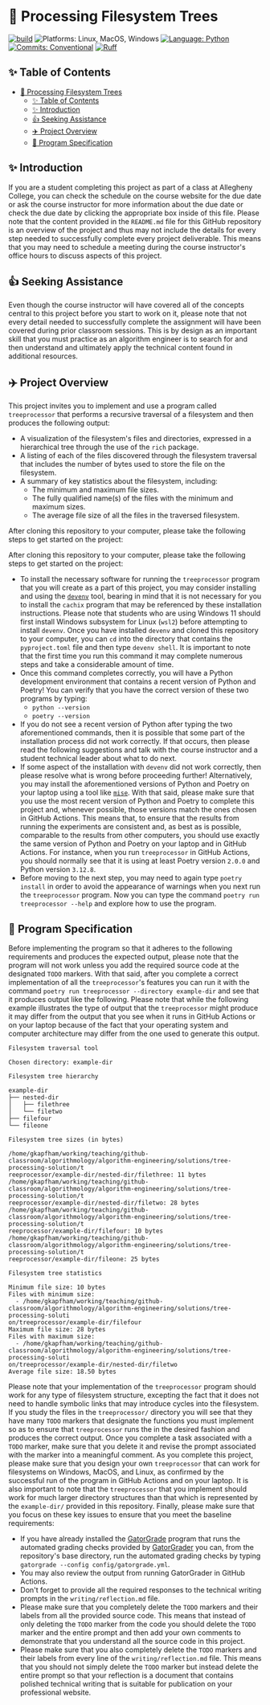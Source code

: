 # :microscope: Processing Filesystem Trees

[![build](../../actions/workflows/build.yml/badge.svg)](../../actions/)
![Platforms: Linux, MacOS, Windows](https://img.shields.io/badge/Platform-Linux%20%7C%20MacOS%20%7C%20Windows-blue.svg)
[![Language: Python](https://img.shields.io/badge/Language-Python-blue.svg)](https://www.python.org/)
[![Commits: Conventional](https://img.shields.io/badge/Commits-Conventional-blue.svg)](https://www.conventionalcommits.org/en/v1.0.0/)
[![Ruff](https://img.shields.io/endpoint?url=https://raw.githubusercontent.com/astral-sh/ruff/main/assets/badge/v2.json)](https://github.com/astral-sh/ruff)

## :sparkles: Table of Contents

<!---toc start-->

* [:microscope: Processing Filesystem Trees](#microscope-processing-filesystem-trees)
  * [:sparkles: Table of Contents](#sparkles-table-of-contents)
  * [:sparkles: Introduction](#sparkles-introduction)
  * [:thumbsup: Seeking Assistance](#thumbsup-seeking-assistance)
  * [:airplane: Project Overview](#airplane-project-overview)
  * [:tada: Program Specification](#tada-program-specification)

<!---toc end-->

## :sparkles: Introduction

If you are a student completing this project as part of a class at Allegheny
College, you can check the schedule on the course website for the due date or
ask the course instructor for more information about the due date or check the
due date by clicking the appropriate box inside of this file. Please note that
the content provided in the `README.md` file for this GitHub repository is an
overview of the project and thus may not include the details for every step
needed to successfully complete every project deliverable. This means that you
may need to schedule a meeting during the course instructor's office hours to
discuss aspects of this project.

## :thumbsup: Seeking Assistance

Even though the course instructor will have covered all of the concepts central
to this project before you start to work on it, please note that not every
detail needed to successfully complete the assignment will have been covered
during prior classroom sessions. This is by design as an important skill that
you must practice as an algorithm engineer is to search for and then understand
and ultimately apply the technical content found in additional resources.

## :airplane: Project Overview

This project invites you to implement and use a program called `treeprocessor`
that performs a recursive traversal of a filesystem and then produces the
following output:

- A visualization of the filesystem's files and directories, expressed in a
hierarchical tree through the use of the `rich` package.
- A listing of each of the files discovered through the filesystem traversal
that includes the number of bytes used to store the file on the filesystem.
- A summary of key statistics about the filesystem, including:
  - The minimum and maximum file sizes.
  - The fully qualified name(s) of the files with the minimum and maximum sizes.
  - The average file size of all the files in the traversed filesystem.

After cloning this repository to your computer, please take the following steps
to get started on the project:

After cloning this repository to your computer, please take the following steps
to get started on the project:

- To install the necessary software for running the `treeprocessor` program
that you will create as a part of this project, you may consider installing and
using the [`devenv`](https://devenv.sh/getting-started/) tool, bearing in mind
that it is not necessary for you to install the `cachix` program that may be
referenced by these installation instructions. Please note that students who
are using Windows 11 should first install Windows subsystem for Linux (`wsl2`)
before attempting to install `devenv`. Once you have installed `devenv` and
cloned this repository to your computer, you can `cd` into the directory that
contains the `pyproject.toml` file and then type `devenv shell`. It is
important to note that the first time you run this command it may complete
numerous steps and take a considerable amount of time.
- Once this command completes correctly, you will have a Python development
environment that contains a recent version of Python and Poetry! You can verify
that you have the correct version of these two programs by typing:
  - `python --version`
  - `poetry --version`
- If you do not see a recent version of Python after typing the two
aforementioned commands, then it is possible that some part of the installation
process did not work correctly. If that occurs, then please read the following
suggestions and talk with the course instructor and a student technical leader
about what to do next.
- If some aspect of the installation with `devenv` did not work correctly, then
please resolve what is wrong before proceeding further! Alternatively, you may
install the aforementioned versions of Python and Poetry on your laptop using a
tool like [`mise`](https://mise.jdx.dev/). With that said, please make sure
that you use the most recent version of Python and Poetry to complete this
project and, whenever possible, those versions match the ones chosen in GitHub
Actions. This means that, to ensure that the results from running the
experiments are consistent and, as best as is possible, comparable to the
results from other computers, you should use exactly the same version of Python
and Poetry on your laptop and in GitHub Actions. For instance, when you run
`treeprocessor` in GitHub Actions, you should normally see that it is using
at least Poetry version `2.0.0` and Python version `3.12.8`.
- Before moving to the next step, you may need to again type `poetry install`
in order to avoid the appearance of warnings when you next run the
`treeprocessor` program. Now you can type the command `poetry run
treeprocessor --help` and explore how to use the program.

## :tada: Program Specification

Before implementing the program so that it adheres to the following
requirements and produces the expected output, please note that the program
will not work unless you add the required source code at the designated `TODO`
markers. With that said, after you complete a correct implementation of all the
`treeprocessor`'s features you can run it with the command `poetry run
treeprocessor --directory example-dir` and see that it produces output like the
following. Please note that while the following example illustrates the type of
output that the `treeprocessor` might produce it may differ from the output
that you see when it runs in GitHub Actions or on your laptop because of the
fact that your operating system and computer architecture may differ from the
one used to generate this output.

```text
Filesystem traversal tool

Chosen directory: example-dir

Filesystem tree hierarchy

example-dir
├── nested-dir
│   ├── filethree
│   └── filetwo
├── filefour
└── fileone

Filesystem tree sizes (in bytes)

/home/gkapfham/working/teaching/github-classroom/algorithmology/algorithm-engineering/solutions/tree-processing-solution/t
reeprocessor/example-dir/nested-dir/filethree: 11 bytes
/home/gkapfham/working/teaching/github-classroom/algorithmology/algorithm-engineering/solutions/tree-processing-solution/t
reeprocessor/example-dir/nested-dir/filetwo: 28 bytes
/home/gkapfham/working/teaching/github-classroom/algorithmology/algorithm-engineering/solutions/tree-processing-solution/t
reeprocessor/example-dir/filefour: 10 bytes
/home/gkapfham/working/teaching/github-classroom/algorithmology/algorithm-engineering/solutions/tree-processing-solution/t
reeprocessor/example-dir/fileone: 25 bytes

Filesystem tree statistics

Minimum file size: 10 bytes
Files with minimum size:
  - /home/gkapfham/working/teaching/github-classroom/algorithmology/algorithm-engineering/solutions/tree-processing-soluti
on/treeprocessor/example-dir/filefour
Maximum file size: 28 bytes
Files with maximum size:
  - /home/gkapfham/working/teaching/github-classroom/algorithmology/algorithm-engineering/solutions/tree-processing-soluti
on/treeprocessor/example-dir/nested-dir/filetwo
Average file size: 18.50 bytes
```

Please note that your implementation of the `treeprocessor` program should work
for any type of filesystem structure, excepting the fact that it does not need
to handle symbolic links that may introduce cycles into the filesystem. If you
study the files in the `treeprocessor/` directory you will see that they have
many `TODO` markers that designate the functions you must implement so as to
ensure that `treeprocessor` runs the in the desired fashion and produces the
correct output. Once you complete a task associated with a `TODO` marker, make
sure that you delete it and revise the prompt associated with the marker into a
meaningful comment. As you complete this project, please make sure that you
design your own `treeprocessor` that can work for filesystems on Windows,
MacOS, and Linux, as confirmed by the successful run of the program in GitHub
Actions and on your laptop. It is also important to note that the
`treeprocessor` that you implement should work for much larger directory
structures than that which is represented by the `example-dir/` provided in
this repository. Finally, please make sure that you focus on these key issues
to ensure that you meet the baseline requirements:

- If you have already installed the
[GatorGrade](https://github.com/GatorEducator/gatorgrade) program that runs the
automated grading checks provided by
[GatorGrader](https://github.com/GatorEducator/gatorgrader) you can, from the
repository's base directory, run the automated grading checks by typing
`gatorgrade --config config/gatorgrade.yml`.
- You may also review the output from running GatorGrader in GitHub Actions.
- Don't forget to provide all the required responses to the technical writing
prompts in the `writing/reflection.md` file.
- Please make sure that you completely delete the `TODO` markers and their
labels from all the provided source code. This means that instead of only
deleting the `TODO` marker from the code you should delete the `TODO` marker and
the entire prompt and then add your own comments to demonstrate that you
understand all the source code in this project.
- Please make sure that you also completely delete the `TODO` markers and their
labels from every line of the `writing/reflection.md` file. This means that you
should not simply delete the `TODO` marker but instead delete the entire prompt
so that your reflection is a document that contains polished technical writing
that is suitable for publication on your professional website.
